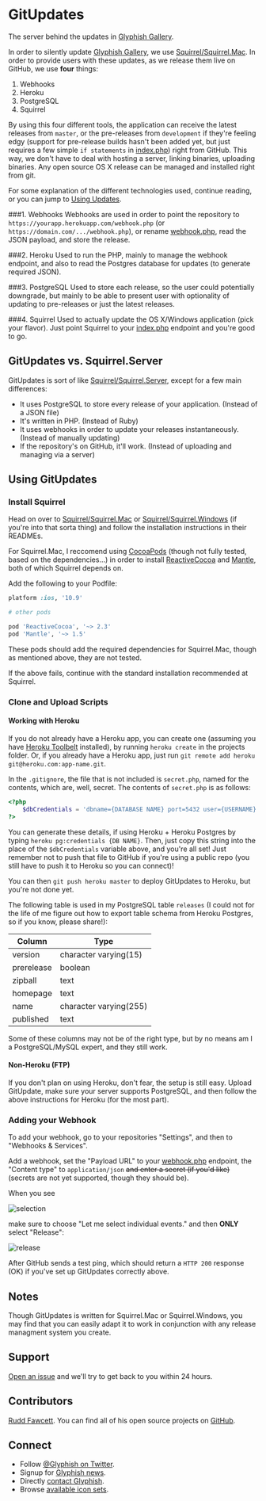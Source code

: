 GitUpdates
================

The server behind the updates in [Glyphish Gallery](https://github.com/glyphish/gallery).

In order to silently update [Glyphish Gallery](https://github.com/glyphish/gallery), we use [Squirrel/Squirrel.Mac](https://github.com/Squirrel/Squirrel.Mac).  In order to provide users with these updates, as we release them live on GitHub, we use **four** things:

1.  Webhooks
2.  Heroku
3.  PostgreSQL
4.  Squirrel

By using this four different tools, the application can receive the latest releases from `master`, or the pre-releases from `development` if they're feeling edgy (support for pre-release builds hasn't been added yet, but just requires a few simple `if statements` in [index.php](index.php)) right from GitHub.  This way, we don't have to deal with hosting a server, linking binaries, uploading binaries.  Any open source OS X release can be managed and installed right from git.

For some explanation of the different technologies used, continue reading, or you can jump to [Using Updates](#using-updates).

###1.  Webhooks
Webhooks are used in order to point the repository to `https://yourapp.herokuapp.com/webhook.php` (or `https://domain.com/.../webhook.php`), or rename [webhook.php](webhook.php), read the JSON payload, and store the release.

###2.  Heroku
Used to run the PHP, mainly to manage the webhook endpoint, and also to read the Postgres database for updates (to generate required JSON).

###3.  PostgreSQL
Used to store each release, so the user could potentially downgrade, but mainly to be able to present user with optionality of updating to pre-releases or just the latest releases.

###4.  Squirrel
Used to actually update the OS X/Windows application (pick your flavor).  Just point Squirrel to your [index.php](index.php) endpoint and you're good to go.

## GitUpdates vs. Squirrel.Server

GitUpdates is sort of like [Squirrel/Squirrel.Server](https://github.com/Squirrel/Squirrel.Server), except for a few main differences:

- It uses PostgreSQL to store every release of your application. (Instead of a JSON file)
- It's written in PHP. (Instead of Ruby)
- It uses webhooks in order to update your releases instantaneously. (Instead of manually updating)
- If the repository's on GitHub, it'll work. (Instead of uploading and managing via a server)

## Using GitUpdates

### Install Squirrel

Head on over to [Squirrel/Squirrel.Mac](https://github.com/Squirrel/Squirrel.Mac) or [Squirrel/Squirrel.Windows](https://github.com/Squirrel/Squirrel.Windows) (if you're into that sorta thing) and follow the installation instructions in their READMEs.

For Squirrel.Mac, I reccomend using [CocoaPods](http://cocoapods.org) (though not fully tested, based on the dependencies...) in order to install [ReactiveCocoa](http://github.com/ReactiveCocoa/ReactiveCocoa)
and [Mantle](https://github.com/MantleFramework/Mantle), both of which Squirrel depends on.

Add the following to your Podfile:

```ruby
platform :ios, '10.9'

# other pods

pod 'ReactiveCocoa', '~> 2.3'
pod 'Mantle', '~> 1.5'
```

These pods should add the required dependencies for Squirrel.Mac, though as mentioned above, they are not tested.

If the above fails, continue with the standard installation recommended at Squirrel.

### Clone and Upload Scripts

#### Working with Heroku
If you do not already have a Heroku app, you can create one (assuming you have [Heroku Toolbelt](https://toolbelt.heroku.com/) installed), by running `heroku create` in the projects folder.  Or, if you already have a Heroku app, just run `git remote add heroku git@heroku.com:app-name.git`.

In the `.gitignore`, the file that is not included is `secret.php`, named for the contents, which are, well, secret.  The contents of `secret.php` is as follows:

```php
<?php
    $dbCredentials = 'dbname={DATABASE NAME} port=5432 user={USERNAME} password={PASSWORD} sslmode=require';
?>

```

You can generate these details, if using Heroku + Heroku Postgres by typing `heroku pg:credentials {DB NAME}`.  Then, just copy this string into the place of the `$dbCredentials` variable above, and you're all set!  Just remember not to push that file to GitHub if you're using a public repo (you still have to push it to Heroku so you can connect)!


You can then `git push heroku master` to deploy GitUpdates to Heroku, but you're not done yet.

The following table is used in my PostgreSQL table `releases` (I could not for the life of me figure out how to export table schema from Heroku Postgres, so if you know, please share!):

|   Column   |          Type          |
|------------|------------------------|
| version    | character varying(15)  |
| prerelease | boolean                |
| zipball    | text                   |
| homepage   | text                   |
| name       | character varying(255) |
| published  | text                   |

Some of these columns may not be of the right type, but by no means am I a PostgreSQL/MySQL expert, and they still work.

#### Non-Heroku (FTP)
If you don't plan on using Heroku, don't fear, the setup is still easy.  Upload GitUpdate, make sure your server supports PostgreSQL, and then follow the above instructions for Heroku (for the most part).

### Adding your Webhook
To add your webhook, go to your repositories "Settings", and then to "Webhooks & Services".

Add a webhook, set the "Payload URL" to your [webhook.php](webhook.php) endpoint, the "Content type" to `application/json` ~~and enter a secret (if you'd like)~~ (secrets are not yet supported, though they should be).

When you see

![selection](https://i.imgur.com/jphpdXh.png)

make sure to choose "Let me select individual events." and then **ONLY** select "Release":

![release](https://i.imgur.com/qbIPFc9.png)

After GitHub sends a test ping, which should return a `HTTP 200` response (OK) if you've set up GitUpdates correctly above.  

## Notes
Though GitUpdates is written for Squirrel.Mac or Squirrel.Windows, you may find that you can easily adapt it to work in conjunction with any release managment system you create.

## Support
[Open an issue](https://github.com/glyphish/gitupdates/issues) and we'll try to get back to you within 24 hours.

## Contributors
[Rudd Fawcett](http://ruddfawcett.com). You can find all of his open source projects on [GitHub](https://github.com/ruddfawcett).

## Connect
- Follow [@Glyphish on Twitter](https://twitter.com/glyphish).
- Signup for [Glyphish news](https://confirmsubscription.com/h/r/7C4D8263FEF6DC79).
- Directly [contact Glyphish](https://helloglyphish.wufoo.com/forms/send-a-message-about-glyphish-icons/).
- Browse [available icon sets](http://www.glyphish.com).
